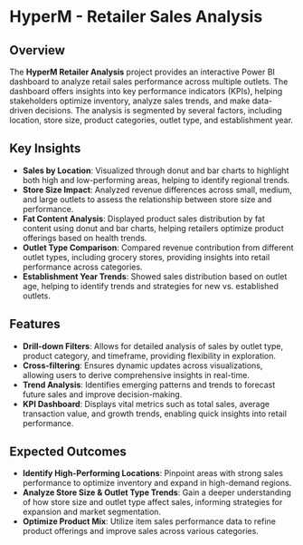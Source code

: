 
# HyperM - Retailer Sales Analysis

## Overview

The **HyperM Retailer Analysis** project provides an interactive Power BI dashboard to analyze retail sales performance across multiple outlets. The dashboard offers insights into key performance indicators (KPIs), helping stakeholders optimize inventory, analyze sales trends, and make data-driven decisions. The analysis is segmented by several factors, including location, store size, product categories, outlet type, and establishment year.

## Key Insights

- **Sales by Location**: Visualized through donut and bar charts to highlight both high and low-performing areas, helping to identify regional trends.
- **Store Size Impact**: Analyzed revenue differences across small, medium, and large outlets to assess the relationship between store size and performance.
- **Fat Content Analysis**: Displayed product sales distribution by fat content using donut and bar charts, helping retailers optimize product offerings based on health trends.
- **Outlet Type Comparison**: Compared revenue contribution from different outlet types, including grocery stores, providing insights into retail performance across categories.
- **Establishment Year Trends**: Showed sales distribution based on outlet age, helping to identify trends and strategies for new vs. established outlets.

## Features

- **Drill-down Filters**: Allows for detailed analysis of sales by outlet type, product category, and timeframe, providing flexibility in exploration.
- **Cross-filtering**: Ensures dynamic updates across visualizations, allowing users to derive comprehensive insights in real-time.
- **Trend Analysis**: Identifies emerging patterns and trends to forecast future sales and improve decision-making.
- **KPI Dashboard**: Displays vital metrics such as total sales, average transaction value, and growth trends, enabling quick insights into retail performance.

## Expected Outcomes

- **Identify High-Performing Locations**: Pinpoint areas with strong sales performance to optimize inventory and expand in high-demand regions.
- **Analyze Store Size & Outlet Type Trends**: Gain a deeper understanding of how store size and outlet type affect sales, informing strategies for expansion and market segmentation.
- **Optimize Product Mix**: Utilize item sales performance data to refine product offerings and improve sales across various categories.

